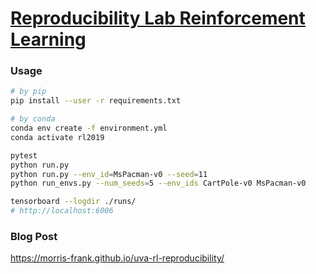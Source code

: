 # [Reproducibility Lab Reinforcement Learning](https://github.com/morris-frank/uva-rl-reproducibility/)

### Usage

```bash
# by pip
pip install --user -r requirements.txt

# by conda
conda env create -f environment.yml
conda activate rl2019

pytest
python run.py
python run.py --env_id=MsPacman-v0 --seed=11
python run_envs.py --num_seeds=5 --env_ids CartPole-v0 MsPacman-v0

tensorboard --logdir ./runs/
# http://localhost:6006
```

### Blog Post

https://morris-frank.github.io/uva-rl-reproducibility/
